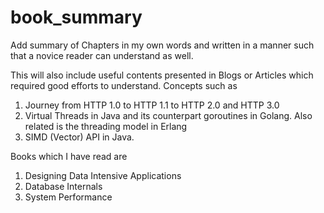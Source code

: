 # book_summary

Add summary of Chapters in my own words and written in a manner such that a novice reader can understand as well.

This will also include useful contents presented in Blogs or Articles which required good efforts to understand.
Concepts such as 
1. Journey from HTTP 1.0 to HTTP 1.1 to HTTP 2.0 and HTTP 3.0
2. Virtual Threads in Java and its counterpart goroutines in Golang. Also related is the threading model in Erlang
3. SIMD (Vector) API in Java.

Books which I have read are
1. Designing Data Intensive Applications
2. Database Internals
3. System Performance
   
